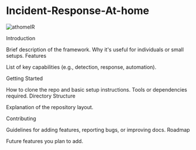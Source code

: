 # Incident-Response-At-home

![athomeIR](https://github.com/sigsandor/Incident-Response-At-Home/assets/athomeIR.png)

Introduction

Brief description of the framework.
Why it's useful for individuals or small setups.
Features

List of key capabilities (e.g., detection, response, automation).

Getting Started

How to clone the repo and basic setup instructions.
Tools or dependencies required.
Directory Structure

Explanation of the repository layout.

Contributing

Guidelines for adding features, reporting bugs, or improving docs.
Roadmap

Future features you plan to add.
